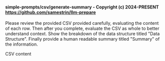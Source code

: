 #### simple-prompts/csv/generate-summary - Copyright (c) 2024-PRESENT <https://github.com/samestrin/llm-prepare>

Please review the provided CSV provided carefully, evaluating the content of each row. Then after you complete, evaluate the CSV as whole to better understand context. Show the breakdown of the data structure titled "Data Structure". Finally provide a human readable summary titled "Summary" of the information.

CSV content
